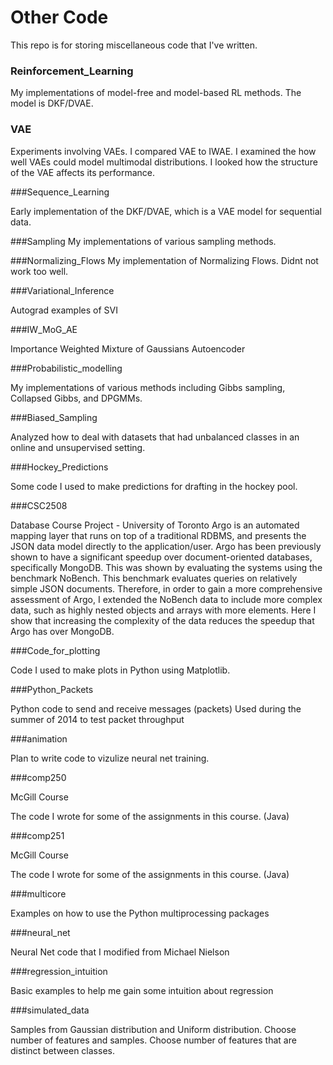 
# Other Code

This repo is for storing miscellaneous code that I've written.

### Reinforcement_Learning

My implementations of model-free and model-based RL methods. The model is DKF/DVAE. 

### VAE 

Experiments involving VAEs. I compared VAE to IWAE. I examined the how well VAEs could model multimodal distributions. I looked how the structure of the VAE affects its performance. 

###Sequence_Learning

Early implementation of the DKF/DVAE, which is a VAE model for sequential data.

###Sampling 
My implementations of various sampling methods.

###Normalizing_Flows
My implementation of Normalizing Flows. Didnt not work too well.

###Variational_Inference

Autograd examples of SVI 

###IW_MoG_AE

Importance Weighted Mixture of Gaussians Autoencoder

###Probabilistic_modelling

My implementations of various methods including Gibbs sampling, Collapsed Gibbs, and DPGMMs. 


###Biased_Sampling 

Analyzed how to deal with datasets that had unbalanced classes in an online and unsupervised setting. 

###Hockey_Predictions 

Some code I used to make predictions for drafting in the hockey pool.

###CSC2508 

Database Course Project - University of Toronto Argo is an automated mapping layer that runs on top of a traditional RDBMS, and presents the JSON data model directly to the application/user. Argo has been previously shown to have a significant speedup over document-oriented databases, specifically MongoDB. This was shown by evaluating the systems using the benchmark NoBench. This benchmark evaluates queries on relatively simple JSON documents. Therefore, in order to gain a more comprehensive assessment of Argo, I extended the NoBench data to include more complex data, such as highly nested objects and arrays with more elements. Here I show that increasing the complexity of the data reduces the speedup that Argo has over MongoDB.


###Code_for_plotting

Code I used to make plots in Python using Matplotlib. 


###Python_Packets

Python code to send and receive messages (packets)
Used during the summer of 2014 to test packet throughput


###animation 

Plan to write code to vizulize neural net training. 

###comp250

McGill Course

The code I wrote for some of the assignments in this course. (Java)

###comp251

McGill Course

The code I wrote for some of the assignments in this course. (Java)


###multicore

Examples on how to use the Python multiprocessing packages

###neural_net

Neural Net code that I modified from Michael Nielson

###regression_intuition

Basic examples to help me gain some intuition about regression


###simulated_data

Samples from Gaussian distribution and Uniform distribution. Choose number of features and samples. Choose number of features that are distinct between classes.



